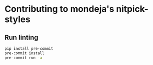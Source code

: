 # Contributing to mondeja's nitpick-styles

## Run linting

```sh
pip install pre-commit
pre-commit install
pre-commit run -a
```
